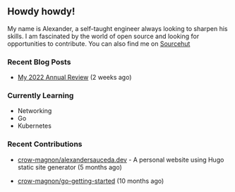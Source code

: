 ## Howdy howdy!

My name is Alexander, a self-taught engineer always looking to sharpen his skills. I am fascinated by the world of open source and looking for opportunities to contribute. You can also find me on [Sourcehut](https://sr.ht/~crow-magnon/)

### Recent Blog Posts

 - [My 2022 Annual Review](https://alexandersauceda.dev/posts/annual-review/) (2 weeks ago)


### Currently Learning
- Networking
- Go
- Kubernetes

### Recent Contributions

- [crow-magnon/alexandersauceda.dev](https://github.com/crow-magnon/alexandersauceda.dev) - A personal website using Hugo static site generator (5 months ago)

- [crow-magnon/go-getting-started](https://github.com/crow-magnon/go-getting-started) (10 months ago)


